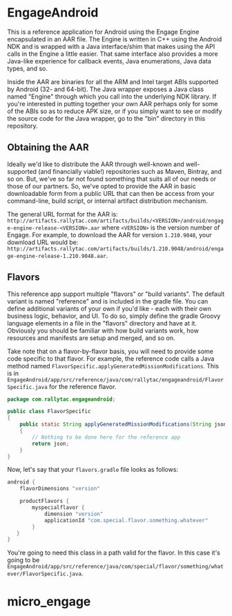 # EngageAndroid

This is a reference application for Android using the Engage Engine encapsulated in an AAR file.  The Engine is written in C++ using the Android NDK and is wrapped with a Java interface/shim that makes using the API calls in the Engine a little easier.  That same interface also provides a more Java-like experience for callback events, Java enumerations, Java data types, and so.

Inside the AAR are binaries for all the ARM and Intel target ABIs supported by Android (32- and 64-bit).  The Java wrapper exposes a Java class named "Engine" through which you call into the underlying NDK library.  If you're interested in putting together your own AAR perhaps only for some of the ABIs so as to reduce APK size, or if you simply want to see or modify the source code for the Java wrapper, go to the "bin" directory in this repository.

## Obtaining the AAR
Ideally we'd like to distribute the AAR through well-known and well-supported (and financially viable!) repositories such as Maven, Bintray, and so on.  But, we've so far not found something that suits all of our needs or those of our partners.  So, we've opted to provide the AAR in basic downloadable form from a public URL that can then be access from your command-line, build script, or internal artifact distribution mechanism.

The general URL format for the AAR is:  `http://artifacts.rallytac.com/artifacts/builds/<VERSION>/android/engage-engine-release-<VERSION>.aar` where `<VERSION>` is the version number of Engage.  For example, to download the AAR for version `1.210.9048`, your download URL would be: `http://artifacts.rallytac.com/artifacts/builds/1.210.9048/android/engage-engine-release-1.210.9048.aar`.


## Flavors
This reference app support multiple "flavors" or "build variants".  The default variant is named "reference" and is included in the gradle file.  You can define additional variants of your own if you'd like - each with their own business logic, behavior, and UI.  To do so, simply define the gradle Groovy language elements in a file in the "flavors" directory and have at it.  Obviously you should be familiar with how build variants work, how resources and manifests are setup and merged, and so on.

Take note that on a flavor-by-flavor basis, you will need to provide some code specific to that flavor.  For example, the reference code calls a Java method named `FlavorSpecific.applyGeneratedMissionModifications`.  This is in `EngageAndroid/app/src/reference/java/com/rallytac/engageandroid/FlavorSpecific.java` for the reference flavor.  

```java
package com.rallytac.engageandroid;

public class FlavorSpecific
{
    public static String applyGeneratedMissionModifications(String json, boolean isSampleMission)
    {
        // Nothing to be done here for the reference app
        return json;
    }
}
```

Now, let's say that your `flavors.gradle` file looks as follows:

```groovy
android {
    flavorDimensions "version"

    productFlavors {
        myspecialflavor {
            dimension "version"
            applicationId "com.special.flavor.something.whatever"
        }
   }
}
```

You're going to need this class in a path valid for the flavor.  In this case it's going to be `EngageAndroid/app/src/reference/java/com/special/flavor/something/whatever/FlavorSpecific.java`.

# micro_engage
